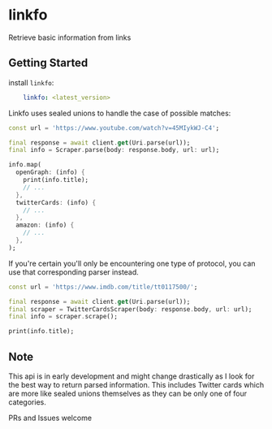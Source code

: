 # linkfo

Retrieve basic information from links

## Getting Started

install `linkfo`:

```yaml
    linkfo: <latest_version>
```

Linkfo uses sealed unions to handle the case of possible matches:

```dart
const url = 'https://www.youtube.com/watch?v=45MIykWJ-C4';

final response = await client.get(Uri.parse(url));
final info = Scraper.parse(body: response.body, url: url);

info.map(
  openGraph: (info) {
    print(info.title);
    // ...
  },
  twitterCards: (info) {
    // ...
  },
  amazon: (info) {
    // ...
  },
);
```

If you're certain you'll only be encountering one type of protocol, you can use that corresponding parser instead.

```dart
const url = 'https://www.imdb.com/title/tt0117500/';

final response = await client.get(Uri.parse(url));
final scraper = TwitterCardsScraper(body: response.body, url: url);
final info = scraper.scrape();

print(info.title);
```

## Note

This api is in early development and might change drastically as I look for the best way to return parsed information. This includes Twitter cards which are more like sealed unions themselves as they can be only one of four categories.

PRs and Issues welcome